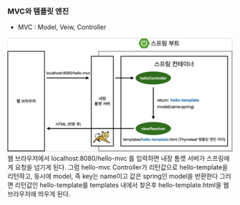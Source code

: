### MVC와 템플릿 엔진

* MVC : Model, Veiw, Controller

![MVC](/img/MVC.png)
 웹 브라우저에서 localhost:8080/hello-mvc 를 입력하면 내장 톰켓 서버가 스프링에게 요청을 넘기게 된다. 그럼 hello-mvc Controller가 리턴값으로 hello-template을 리턴하고, 동시에 model, 즉 key는 name이고 값은 spring인 model을 반환한다 그러면 리턴값인 hello-template를 templates 내에서 찾은후 hello-template.html을 웹 브라우저에 띄우게 된다.